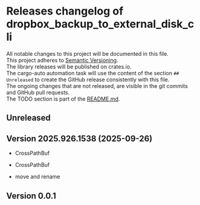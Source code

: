 # Releases changelog of dropbox_backup_to_external_disk_cli

All notable changes to this project will be documented in this file.  
This project adheres to [Semantic Versioning](https://semver.org/spec/v2.0.0.html).  
The library releases will be published on crates.io.  
The cargo-auto automation task will use the content of the section `## Unreleased` to create
the GitHub release consistently with this file.  
The ongoing changes that are not released, are visible in the git commits and GitHub pull requests.  
The TODO section is part of the [README.md](https://github.com/bestia-dev/dropbox_backup_to_external_disk_cli).  

## Unreleased

## Version 2025.926.1538 (2025-09-26)

- CrossPathBuf

- CrossPathBuf

- move and rename

## Version 0.0.1

